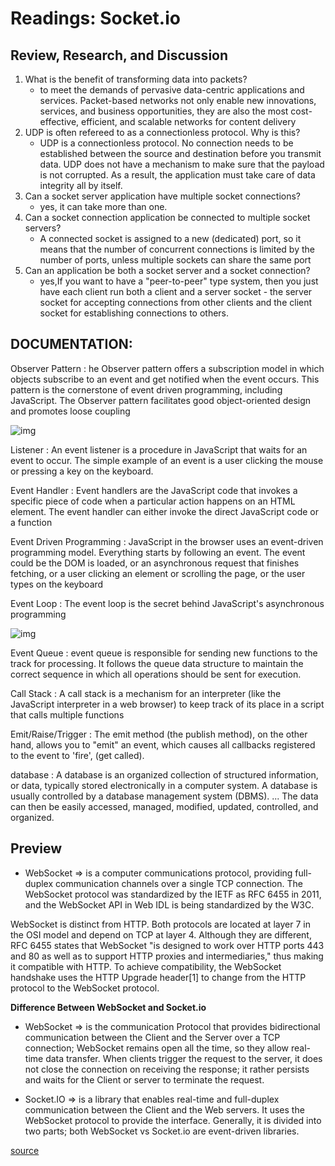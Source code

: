 # Readings: Socket.io

## Review, Research, and Discussion
1. What is the benefit of transforming data into packets?
    - to meet the demands of pervasive data-centric applications and services. Packet-based networks not only enable new innovations, services, and business opportunities, they are also the most cost-effective, efficient, and scalable networks for content delivery
2. UDP is often refereed to as a connectionless protocol. Why is this?
    - UDP is a connectionless protocol. No connection needs to be established between the source and destination before you transmit data. UDP does not have a mechanism to make sure that the payload is not corrupted. As a result, the application must take care of data integrity all by itself.
3. Can a socket server application have multiple socket connections?
    - yes, it can take more than one.
4. Can a socket connection application be connected to multiple socket servers?
    - A connected socket is assigned to a new (dedicated) port, so it means that the number of concurrent connections is limited by the number of ports, unless multiple sockets can share the same port
5. Can an application be both a socket server and a socket connection?
    - yes,If you want to have a "peer-to-peer" type system, then you just have each client run both a client and a server socket - the server socket for accepting connections from other clients and the client socket for establishing connections to others.

## DOCUMENTATION:
Observer Pattern
:  he Observer pattern offers a subscription model in which objects subscribe to an event and get notified when the event occurs. This pattern is the cornerstone of event driven programming, including JavaScript. The Observer pattern facilitates good object-oriented design and promotes loose coupling

![img](https://enmascript.com/images/2019-03-09-observer-flow.png)

Listener
:  An event listener is a procedure in JavaScript that waits for an event to occur. The simple example of an event is a user clicking the mouse or pressing a key on the keyboard.

Event Handler
:  Event handlers are the JavaScript code that invokes a specific piece of code when a particular action happens on an HTML element. The event handler can either invoke the direct JavaScript code or a function

Event Driven Programming
:  JavaScript in the browser uses an event-driven programming model. Everything starts by following an event. The event could be the DOM is loaded, or an asynchronous request that finishes fetching, or a user clicking an element or scrolling the page, or the user types on the keyboard

Event Loop
:  The event loop is the secret behind JavaScript's asynchronous programming

![img](https://i.stack.imgur.com/BTm1H.png)

Event Queue
:  event queue is responsible for sending new functions to the track for processing. It follows the queue data structure to maintain the correct sequence in which all operations should be sent for execution.

Call Stack
:  A call stack is a mechanism for an interpreter (like the JavaScript interpreter in a web browser) to keep track of its place in a script that calls multiple functions 

Emit/Raise/Trigger
:  The emit method (the publish method), on the other hand, allows you to "emit" an event, which causes all callbacks registered to the event to 'fire', (get called).


database
:  A database is an organized collection of structured information, or data, typically stored electronically in a computer system. A database is usually controlled by a database management system (DBMS). ... The data can then be easily accessed, managed, modified, updated, controlled, and organized.


## Preview
* WebSocket => is a computer communications protocol, providing full-duplex communication channels over a single TCP connection. The WebSocket protocol was standardized by the IETF as RFC 6455 in 2011, and the WebSocket API in Web IDL is being standardized by the W3C.

WebSocket is distinct from HTTP. Both protocols are located at layer 7 in the OSI model and depend on TCP at layer 4. Although they are different, RFC 6455 states that WebSocket "is designed to work over HTTP ports 443 and 80 as well as to support HTTP proxies and intermediaries," thus making it compatible with HTTP. To achieve compatibility, the WebSocket handshake uses the HTTP Upgrade header[1] to change from the HTTP protocol to the WebSocket protocol.

**Difference Between WebSocket and Socket.io**
- WebSocket => is the communication Protocol that provides bidirectional communication between the Client and the Server over a TCP connection; WebSocket remains open all the time, so they allow real-time data transfer. When clients trigger the request to the server, it does not close the connection on receiving the response; it rather persists and waits for the Client or server to terminate the request.

- Socket.IO => is a library that enables real-time and full-duplex communication between the Client and the Web servers. It uses the WebSocket protocol to provide the interface. Generally, it is divided into two parts; both WebSocket vs Socket.io are event-driven libraries.

[source](https://www.educba.com/websocket-vs-socket-io/)